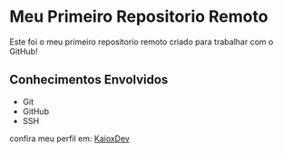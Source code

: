 # Meu Primeiro Repositorio Remoto

Este foi o meu primeiro repositorio remoto criado para trabalhar com o GitHub!

## Conhecimentos Envolvidos

- Git
- GitHub
- SSH

confira meu perfil em: [KaioxDev](https://github.com/KaioxDev)